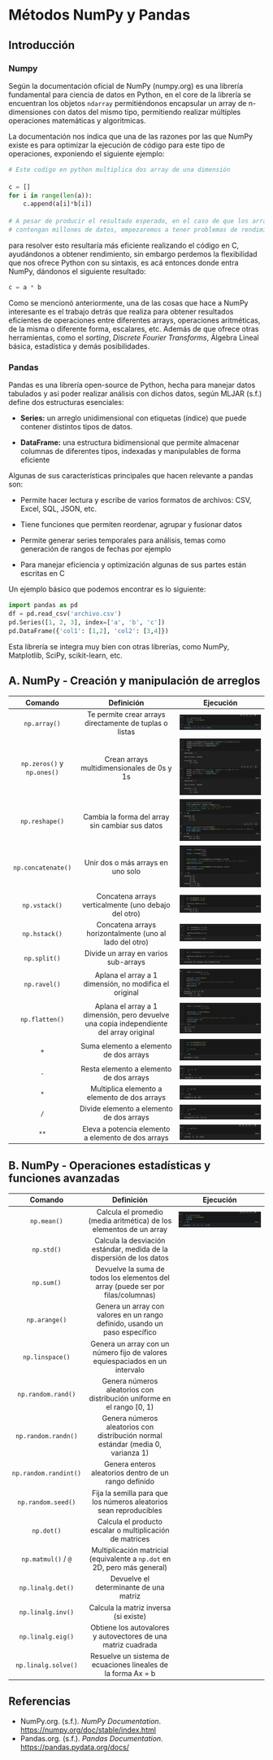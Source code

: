 # Métodos NumPy y Pandas

## Introducción

### Numpy

Según la documentación oficial de NumPy (numpy.org) es una librería fundamental para ciencia de datos en Python, en el core de la librería se encuentran los objetos `ndarray` permitiéndonos encapsular un array de n-dimensiones con datos del mismo tipo, permitiendo realizar múltiples operaciones matemáticas y algoritmicas.

La documentación nos indica que una de las razones por las que NumPy existe es para optimizar la ejecución de código para este tipo de operaciones, exponiendo el siguiente ejemplo:

```python
# Este codigo en python multiplica dos array de una dimensión

c = []
for i in range(len(a)):
    c.append(a[i]*b[i])

# A pesar de producir el resultado esperado, en el caso de que los arrays
# contengan millones de datos, empezaremos a tener problemas de rendimiento
```

para resolver esto resultaría más eficiente realizando el código en C, ayudándonos a obtener rendimiento, sin embargo perdemos la flexibilidad que nos ofrece Python con su sintaxis, es acá entonces donde entra NumPy, dándonos el siguiente resultado:

```python
c = a * b
```

Como se mencionó anteriormente, una de las cosas que hace a NumPy interesante es el trabajo detrás que realiza para obtener resultados eficientes de operaciones entre diferentes arrays, operaciones aritméticas, de la misma o diferente forma, escalares, etc. Además de que ofrece otras herramientas, como el _sorting_, _Discrete Fourier Transforms_, Álgebra Lineal básica, estadística y demás posibilidades.

### Pandas

Pandas es una librería open-source de Python, hecha para manejar datos tabulados y así poder realizar análisis con dichos datos, según MLJAR (s.f.) define dos estructuras esenciales:

- **Series:** un arreglo unidimensional con etiquetas (índice) que puede contener distintos tipos de datos.

- **DataFrame:** una estructura bidimensional que permite almacenar columnas de diferentes tipos, indexadas y manipulables de forma eficiente

Algunas de sus características principales que hacen relevante a pandas son:

- Permite hacer lectura y escribe de varios formatos de archivos: CSV, Excel, SQL, JSON, etc.

- Tiene funciones que permiten reordenar, agrupar y fusionar datos

- Permite generar series temporales para análisis, temas como generación de rangos de fechas por ejemplo

- Para manejar eficiencia y optimización algunas de sus partes están escritas en C

Un ejemplo básico que podemos encontrar es lo siguiente:

```python
import pandas as pd
df = pd.read_csv('archivo.csv')
pd.Series([1, 2, 3], index=['a', 'b', 'c'])
pd.DataFrame({'col1': [1,2], 'col2': [3,4]})
```

Esta librería se integra muy bien con otras librerías, como NumPy, Matplotlib, SciPy, scikit-learn, etc.

## A. NumPy - Creación y manipulación de arreglos

| Comando | Definición | Ejecución |
|:--------------:|:------------:|:-------------:|
| `np.array()` | Te permite crear arrays directamente de tuplas o listas | ![01](./fotos-ejecuciones/01.png) |
| `np.zeros()` y `np.ones()` | Crean arrays multidimensionales de 0s y 1s | ![02](./fotos-ejecuciones/02.png) |
| `np.reshape()` | Cambia la forma del array sin cambiar sus datos | ![03](./fotos-ejecuciones/03.png) |
| `np.concatenate()` | Unir dos o más arrays en uno solo | ![04](./fotos-ejecuciones/04.png) |
| `np.vstack()` | Concatena arrays verticalmente (uno debajo del otro) | ![05](./fotos-ejecuciones/05.png) |
| `np.hstack()` | Concatena arrays horizontalmente (uno al lado del otro) | ![06](./fotos-ejecuciones/06.png) |
| `np.split()` | Divide un array en varios sub-arrays | ![07](./fotos-ejecuciones/07.png) |
| `np.ravel()` | Aplana el array a 1 dimensión, no modifica el original | ![08](./fotos-ejecuciones/08.png) |
| `np.flatten()` | Aplana el array a 1 dimensión, pero devuelve una copia independiente del array original | ![09](./fotos-ejecuciones/09.png) |
| `+` | Suma elemento a elemento de dos arrays | ![10](./fotos-ejecuciones/10.png) |
| `-` | Resta elemento a elemento de dos arrays | ![11](./fotos-ejecuciones/11.png) |
| `*` | Multiplica elemento a elemento de dos arrays | ![12](./fotos-ejecuciones/12.png) |
| `/` | Divide elemento a elemento de dos arrays | ![13](./fotos-ejecuciones/13.png) |
| `**` | Eleva a potencia elemento a elemento de dos arrays | ![14](./fotos-ejecuciones/14.png) |

## B. NumPy - Operaciones estadísticas y funciones avanzadas

| Comando | Definición | Ejecución |
|:--------------:|:------------:|:-------------:|
| `np.mean()` | Calcula el promedio (media aritmética) de los elementos de un array | ![01](./fotos-ejecuciones/01.png) |
| `np.std()` | Calcula la desviación estándar, medida de la dispersión de los datos |  |
| `np.sum()` | Devuelve la suma de todos los elementos del array (puede ser por filas/columnas) |  |
| `np.arange()` | Genera un array con valores en un rango definido, usando un paso específico |  |
| `np.linspace()` | Genera un array con un número fijo de valores equiespaciados en un intervalo|  |
| `np.random.rand()` | Genera números aleatorios con distribución uniforme en el rango [0, 1) |  |
| `np.random.randn()` | Genera números aleatorios con distribución normal estándar (media 0, varianza 1) |  |
| `np.random.randint()` | Genera enteros aleatorios dentro de un rango definido |  |
| `np.random.seed()` | Fija la semilla para que los números aleatorios sean reproducibles |  |
| `np.dot()` | Calcula el producto escalar o multiplicación de matrices |  |
| `np.matmul()` / `@` | Multiplicación matricial (equivalente a `np.dot` en 2D, pero más general) | |
| `np.linalg.det()` | Devuelve el determinante de una matriz |  |
| `np.linalg.inv()` | Calcula la matriz inversa (si existe) |  |
| `np.linalg.eig()` | Obtiene los autovalores y autovectores de una matriz cuadrada |  |
| `np.linalg.solve()` | Resuelve un sistema de ecuaciones lineales de la forma Ax = b |  |

## Referencias

- NumPy.org. (s.f.). _NumPy Documentation_. <https://numpy.org/doc/stable/index.html>
- Pandas.org. (s.f.). _Pandas Documentation_. <https://pandas.pydata.org/docs/>
